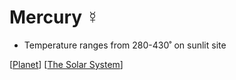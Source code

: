# Mercury ☿

- Temperature ranges from 280-430˚ on sunlit site

[[Planet]] [[The Solar System]]

[//begin]: # "Autogenerated link references for markdown compatibility"
[Planet]: planet "Planet"
[The Solar System]: the-solar-system "The Solar System"
[//end]: # "Autogenerated link references"